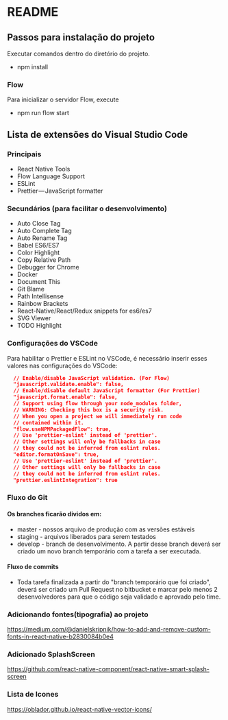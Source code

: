 # README #

## Passos para instalação do projeto

Executar comandos dentro do diretório do projeto.

* npm install

### Flow

Para inicializar o servidor Flow, execute

* npm run flow start

## Lista de extensões do Visual Studio Code

### Principais

* React Native Tools
* Flow Language Support
* ESLint
* Prettier — JavaScript formatter

### Secundários (para facilitar o desenvolvimento)

* Auto Close Tag
* Auto Complete Tag
* Auto Rename Tag
* Babel ES6/ES7
* Color Highlight
* Copy Relative Path
* Debugger for Chrome
* Docker
* Document This
* Git Blame
* Path Intellisense
* Rainbow Brackets
* React-Native/React/Redux snippets for es6/es7
* SVG Viewer
* TODO Highlight

### Configurações do VSCode

Para habilitar o Prettier e ESLint no VSCode, é necessário inserir esses valores nas configurações do VSCode:

```json
  // Enable/disable JavaScript validation. (For Flow)
  "javascript.validate.enable": false,
  // Enable/disable default JavaScript formatter (For Prettier)
  "javascript.format.enable": false,
  // Support using flow through your node_modules folder,
  // WARNING: Checking this box is a security risk.
  // When you open a project we will immediately run code
  // contained within it.
  "flow.useNPMPackagedFlow": true,
  // Use 'prettier-eslint' instead of 'prettier'.
  // Other settings will only be fallbacks in case
  // they could not be inferred from eslint rules.
  "editor.formatOnSave": true,
  // Use 'prettier-eslint' instead of 'prettier'.
  // Other settings will only be fallbacks in case
  // they could not be inferred from eslint rules.
  "prettier.eslintIntegration": true
```

### Fluxo do Git

#### Os branches ficarão dividos em:
* master - nossos arquivo de produção com as versões estáveis
* staging - arquivos liberados para serem testados
* develop - branch de desenvolvimento. A partir desse branch deverá ser criado um novo branch temporário com a tarefa a ser executada.

#### Fluxo de commits
* Toda tarefa finalizada a partir do "branch temporário que foi criado", deverá ser criado um Pull Request no bitbucket e marcar pelo menos 2 desenvolvedores para que o código seja validado e aprovado pelo time.

### Adicionando fontes(tipografia) ao projeto
https://medium.com/@danielskripnik/how-to-add-and-remove-custom-fonts-in-react-native-b2830084b0e4

### Adicionado SplashScreen
https://github.com/react-native-component/react-native-smart-splash-screen

### Lista de Icones
https://oblador.github.io/react-native-vector-icons/


